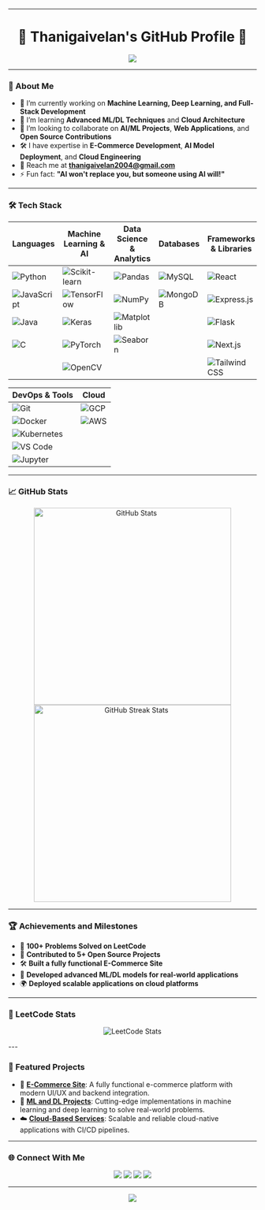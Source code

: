 <!-- Welcome to Thanigaivelan's GitHub Profile -->

---

<h1 align="center">🌟 Thanigaivelan's GitHub Profile 🌟</h1>

<p align="center">
  <img src="https://readme-typing-svg.demolab.com?font=Fira+Code&size=30&pause=1000&center=true&vCenter=true&width=435&lines=Hey+there!+%F0%9F%91%8B;I'm+Thanigaivelan!;Full-Stack+Developer+%26+ML+Engineer;Let's+collaborate+and+build+cool+stuff!">
</p>

---

### 👋 About Me
- 🔭 I’m currently working on **Machine Learning, Deep Learning, and Full-Stack Development**
- 🌱 I’m learning **Advanced ML/DL Techniques** and **Cloud Architecture**
- 👯 I’m looking to collaborate on **AI/ML Projects**, **Web Applications**, and **Open Source Contributions**
- 🛠️ I have expertise in **E-Commerce Development**, **AI Model Deployment**, and **Cloud Engineering**
- 📧 Reach me at **[thanigaivelan2004@gmail.com](mailto:thanigaivelan2004@gmail.com)**
- ⚡ Fun fact: **"AI won't replace you, but someone using AI will!"**

---

### 🛠️ **Tech Stack**

| **Languages**                         | **Machine Learning & AI**               | **Data Science & Analytics**               | **Databases**                               | **Frameworks & Libraries**                  |
| ------------------------------------- | ---------------------------------------- | ------------------------------------------ | ------------------------------------------ | ------------------------------------------- |
| ![Python](https://img.shields.io/badge/-Python-3776AB?style=flat&logo=python&logoColor=white)  | ![Scikit-learn](https://img.shields.io/badge/-Scikit%20Learn-F7931E?style=flat&logo=scikit-learn&logoColor=white) | ![Pandas](https://img.shields.io/badge/-Pandas-150458?style=flat&logo=pandas&logoColor=white) | ![MySQL](https://img.shields.io/badge/-MySQL-4479A1?style=flat&logo=mysql&logoColor=white)   | ![React](https://img.shields.io/badge/-React-61DAFB?style=flat&logo=react&logoColor=black)  |
| ![JavaScript](https://img.shields.io/badge/-JavaScript-F7DF1E?style=flat&logo=javascript&logoColor=black) | ![TensorFlow](https://img.shields.io/badge/-TensorFlow-FF6F00?style=flat&logo=tensorflow&logoColor=white) | ![NumPy](https://img.shields.io/badge/-NumPy-013243?style=flat&logo=numpy&logoColor=white) | ![MongoDB](https://img.shields.io/badge/-MongoDB-47A248?style=flat&logo=mongodb&logoColor=white) | ![Express.js](https://img.shields.io/badge/-Express.js-000000?style=flat&logo=express&logoColor=white) |
| ![Java](https://img.shields.io/badge/-Java-007396?style=flat&logo=java&logoColor=white) | ![Keras](https://img.shields.io/badge/-Keras-D00000?style=flat&logo=keras&logoColor=white) | ![Matplotlib](https://img.shields.io/badge/-Matplotlib-008C89?style=flat&logo=matplotlib&logoColor=white) | | ![Flask](https://img.shields.io/badge/-Flask-000000?style=flat&logo=flask&logoColor=white) |
| ![C](https://img.shields.io/badge/-C-A8B9CC?style=flat&logo=c&logoColor=black) | ![PyTorch](https://img.shields.io/badge/-PyTorch-EE4C2C?style=flat&logo=pytorch&logoColor=white) | ![Seaborn](https://img.shields.io/badge/-Seaborn-9E8C9F?style=flat&logo=seaborn&logoColor=white) | | ![Next.js](https://img.shields.io/badge/-Next.js-000000?style=flat&logo=next.js&logoColor=white) |
|  | ![OpenCV](https://img.shields.io/badge/-OpenCV-5C3EE8?style=flat&logo=opencv&logoColor=white) | | |  ![Tailwind CSS](https://img.shields.io/badge/-Tailwind%20CSS-38B2AC?style=flat&logo=tailwind-css&logoColor=white) ||

| **DevOps & Tools**                     | **Cloud**                                  |
| -------------------------------------  | ----------------------------------------  |
| ![Git](https://img.shields.io/badge/-Git-F05032?style=flat&logo=git&logoColor=white) | ![GCP](https://img.shields.io/badge/-GCP-4285F4?style=flat&logo=googlecloud&logoColor=white) |
| ![Docker](https://img.shields.io/badge/-Docker-2496ED?style=flat&logo=docker&logoColor=white) | ![AWS](https://img.shields.io/badge/-AWS-232F3E?style=flat&logo=amazonaws&logoColor=white) |
| ![Kubernetes](https://img.shields.io/badge/-Kubernetes-326CE5?style=flat&logo=kubernetes&logoColor=white) | |
| ![VS Code](https://img.shields.io/badge/-VS%20Code-0078D4?style=flat&logo=visualstudiocode&logoColor=white) | |
| ![Jupyter](https://img.shields.io/badge/-Jupyter-F37626?style=flat&logo=jupyter&logoColor=white) | |

---

### 📈 GitHub Stats
<div align="center">
  <img src="https://github-readme-stats.vercel.app/api?username=thanigaivelan2004&show_icons=true&theme=radical" alt="GitHub Stats" width="400" />
  <img src="https://github-readme-streak-stats.herokuapp.com?user=thanigaivelan2004&theme=radical&hide_border=true" alt="GitHub Streak Stats" width="400" />
</div>

---

### 🏆 Achievements and Milestones
- 🎉 **100+ Problems Solved on LeetCode**
- 🥇 **Contributed to 5+ Open Source Projects**
- 🛠️ **Built a fully functional E-Commerce Site**
- 🚀 **Developed advanced ML/DL models for real-world applications**
- 🌍 **Deployed scalable applications on cloud platforms**

---

### 🔢 LeetCode Stats
<p align="center"> <img src="https://leetcard.jacoblin.cool/thani_2004?theme=dark&ext=activity" alt="LeetCode Stats" /> </p>
---

### 🚀 Featured Projects
- 🛒 **[E-Commerce Site](#)**: A fully functional e-commerce platform with modern UI/UX and backend integration.
- 🤖 **[ML and DL Projects](#)**: Cutting-edge implementations in machine learning and deep learning to solve real-world problems.
- ☁️ **[Cloud-Based Services](#)**: Scalable and reliable cloud-native applications with CI/CD pipelines.

---

### 🌐 Connect With Me
<p align="center">
  <a href="https://linkedin.com/in/thanigaivelan-p-36014624a/"><img src="https://img.shields.io/badge/-LinkedIn-0A66C2?logo=linkedin&logoColor=white&style=for-the-badge"></a>
  <a href="https://leetcode.com/u/thani_2004/"><img src="https://img.shields.io/badge/-LeetCode-F89F1B?logo=leetcode&logoColor=white&style=for-the-badge"></a>
  <a href="https://github.com/thanigaivelan2004"><img src="https://img.shields.io/badge/-GitHub-000?logo=github&logoColor=white&style=for-the-badge"></a>
  <a href="mailto:thanigaivelan2004@gmail.com"><img src="https://img.shields.io/badge/-Gmail-D14836?logo=gmail&logoColor=white&style=for-the-badge"></a>
</p>

---

<p align="center">
  <img src="https://readme-typing-svg.demolab.com?font=Fira+Code&size=20&pause=1000&color=FF5733&center=true&vCenter=true&width=500&lines=Thanks+for+visiting!+🌟;Don't+forget+to+star+my+repos!+%E2%AD%90">
</p>
